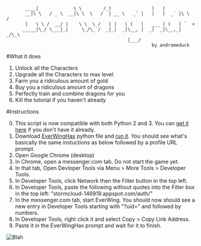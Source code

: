 ```


       ____|             \ \        /_)               |   |
       __|\ \   / _ \  __|\ \  \   /  | __ \   _` |   |   |  _` |\ \  /
       |   \ \ /  __/ |    \ \  \ /   | |   | (   |   ___ | (   | `  <
      _____|\_/ \___|_|     \_/\_`/  _|_|  _|\__, |  _|  _|\__,_| _/\_\
                                             |___/
                                                      by andromeduck
```

#What it does
1. Unlock all the Characters
2. Upgrade all the Characters to max level
3. Farm you a ridiculous amount of gold
3. Buy you a ridiculous amount of dragons
4. Perfectly train and combine dragons for you
5. Kill the tutorial if you haven't already


#Instructions

0. This script is now compatible with both Python 2 and 3. You can [get it here](https://www.python.org/downloads/) if you don't have it already.
1. Download [EverWingHax](https://raw.githubusercontent.com/isometric/EverWingHax/master/EverWingHax.py) python file and [run it](http://pythoncentral.io/execute-python-script-file-shell/). You should see what's basically the same instuctions as below followed by a profile URL prompt.
2. Open Google Chrome (desktop)
3. In Chrome, open a messenger.com tab. Do not start the game yet.
4. In that tab, Open Devloper Tools via Menu > More Tools > Developer Tools.
5. In Developer Tools, click Network then the Filter button in the top left.
6. In Developer Tools, paste the following without quotes into the Filter box in the top left: "stormcloud-146919.appspot.com/auth/"
7. In the messenger.com tab, start EverWing. You should now should see a new entry in Developer Tools starting with "?uid=" and followed by numbers.
9. In Developer Tools, right click it and select Copy > Copy Link Address.
10. Paste it in the EverWingHax prompt and wait for it to finish.

![Blah](https://raw.githubusercontent.com/isometric/EverWingHax/master/hax.png)

